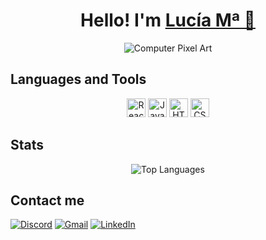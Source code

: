 <div align="center">
    <h1>Hello! I'm <a href="https://www.linkedin.com/in/luovtyrell">Lucía Mª 🌙</a></h1>
    <img src="https://media1.tenor.com/m/nkYsPDoADwgAAAAC/computer-pixel-art.gif" alt="Computer Pixel Art"/>
</div>

## Languages and Tools
<div align="center">
    <img alt="React" width="30px" src="https://cdn.jsdelivr.net/gh/devicons/devicon@latest/icons/react/react-original.svg"/>
    <img alt="JavaScript" width="30px" src="https://cdn.jsdelivr.net/gh/devicons/devicon@latest/icons/javascript/javascript-plain.svg"/>
    <img alt="HTML5" width="30px" src="https://cdn.jsdelivr.net/gh/devicons/devicon@latest/icons/html5/html5-plain.svg"/>
    <img alt="CSS3" width="30px" src="https://cdn.jsdelivr.net/gh/devicons/devicon@latest/icons/css3/css3-plain.svg"/>
</div>

## Stats
<div align="center">
    <div style="display: flex; justify-content: center; max-width: 800px; margin: auto;">
        <img src="https://github-readme-stats.vercel.app/api/top-langs/?username=Luovtyrell&langs_count=8&layout=compact&theme=midnight-purple" alt="Top Languages"/>
    </div>
</div>

## Contact me

[![Discord](https://img.shields.io/badge/Discord-%235865F2.svg?style=for-the-badge&logo=discord&logoColor=white)](http://discordapp.com/users/664163194989707308)
[![Gmail](https://img.shields.io/badge/Gmail-D14836?style=for-the-badge&logo=gmail&logoColor=white)](mailto:luciaorvilanova@gmail.com)
[![LinkedIn](https://img.shields.io/badge/linkedin-%230077B5.svg?style=for-the-badge&logo=linkedin&logoColor=white)](https://es.linkedin.com/in/luc%C3%ADa-m%C2%AA-ordo%C3%B1ez-vilanova-47a49a187?original_referer=https%3A%2F%2Fwww.google.com%2F)





